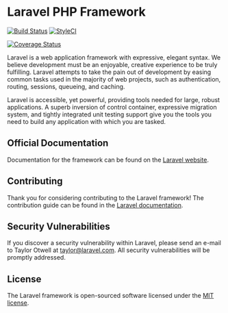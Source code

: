 # Laravel PHP Framework
[![Build Status](https://travis-ci.org/pmartinez85/TodosBackend.svg?branch=tests)](https://travis-ci.org/pmartinez85/TodosBackend)
[![StyleCI](https://styleci.io/repos/71568835/shield?branch=tests)](https://styleci.io/repos/71568835)

[![Coverage Status](https://coveralls.io/repos/github/pmartinez85/TodosBackend/badge.svg?branch=tests)](https://coveralls.io/github/pmartinez85/TodosBackend?branch=tests)




Laravel is a web application framework with expressive, elegant syntax. We believe development must be an enjoyable, creative experience to be truly fulfilling. Laravel attempts to take the pain out of development by easing common tasks used in the majority of web projects, such as authentication, routing, sessions, queueing, and caching.

Laravel is accessible, yet powerful, providing tools needed for large, robust applications. A superb inversion of control container, expressive migration system, and tightly integrated unit testing support give you the tools you need to build any application with which you are tasked.

## Official Documentation

Documentation for the framework can be found on the [Laravel website](http://laravel.com/docs).

## Contributing

Thank you for considering contributing to the Laravel framework! The contribution guide can be found in the [Laravel documentation](http://laravel.com/docs/contributions).

## Security Vulnerabilities

If you discover a security vulnerability within Laravel, please send an e-mail to Taylor Otwell at taylor@laravel.com. All security vulnerabilities will be promptly addressed.

## License

The Laravel framework is open-sourced software licensed under the [MIT license](http://opensource.org/licenses/MIT).
